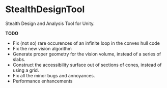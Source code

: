 StealthDesignTool
=================

Stealth Design and Analysis Tool for Unity.

**TODO**
* Fix (not so) rare occurences of an infinite loop in the convex hull code
* Fix the new vision algorithm
* Generate proper geometry for the vision volume, instead of a series of slabs.
* Construct the accessibility surface out of sections of cones, instead of using a grid.
* Fix all the minor bugs and annoyances.
* Performance enhancements